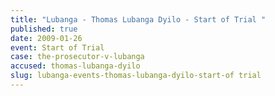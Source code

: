 ```yaml
---
title: "Lubanga - Thomas Lubanga Dyilo - Start of Trial "
published: true
date: 2009-01-26
event: Start of Trial
case: the-prosecutor-v-lubanga
accused: thomas-lubanga-dyilo
slug: lubanga-events-thomas-lubanga-dyilo-start-of trial
---
```

